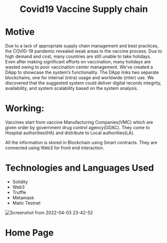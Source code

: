 <div align="center">
  <h1>Covid19 Vaccine Supply chain</h1>
</div>

# Motive

Due to a lack of appropriate supply chain management and best practices, the COVID-19 pandemic revealed weak areas in the vaccine process. Due to high demand and cost, many countries are still unable to take holidays. Even after making significant efforts on vaccination, many holidays are wasted owing to poor vaccination center management.
We’ve created a DApp to
showcase the system’s functionality. The DApp links two separate
blockchains, one for internal (intra) usage and worldwide (inter)
use. We discovered that the suggested system could deliver digital
records integrity, availability, and system scalability based on
the system analysis.

# Working:

Vaccines start from vaccine Manufacturing Companies(VMC) which are given order by government drug control agency(GDAC).
They come to Hospital authorities(HA) and distribute to Local authorities(LA).

All the information is stored in Blockchain using Smart contracts. They are connected using Web3 for front end interaction.

# Technologies and Languages Used
- Solidity
- Web3
- Truffle
- Metamask
- Matic Testnet

![Screenshot from 2022-04-03 23-42-52](https://user-images.githubusercontent.com/56812010/161442164-f5e3f2d4-1d31-42a8-b16b-72343f2de506.png)
# Home Page
